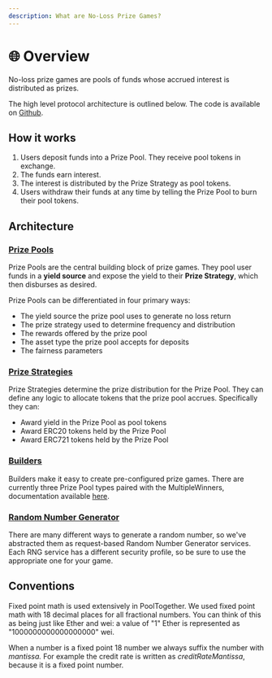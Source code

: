 ```yaml
---
description: What are No-Loss Prize Games?
---
```


# 🌐 Overview

No-loss prize games are pools of funds whose accrued interest is distributed as prizes.

The high level protocol architecture is outlined below. The code is available on [Github](https://github.com/pooltogether/pooltogether-pool-contracts).

## How it works

1. Users deposit funds into a Prize Pool.  They receive pool tokens in exchange.
2. The funds earn interest.
3. The interest is distributed by the Prize Strategy as pool tokens.
4. Users withdraw their funds at any time by telling the Prize Pool to burn their pool tokens.

## Architecture

### [Prize Pools](prize-pool/)

Prize Pools are the central building block of prize games. They pool user funds in a **yield source** and expose the yield to their **Prize Strategy**, which then disburses as desired.

Prize Pools can be differentiated in four primary ways:

* The yield source the prize pool uses to generate no loss return
* The prize strategy used to determine frequency and distribution 
* The rewards offered by the prize pool
* The asset type the prize pool accepts for deposits 
* The fairness parameters 

### [Prize Strategies](prize-strategy/)

Prize Strategies determine the prize distribution for the Prize Pool. They can define any logic to allocate tokens that the prize pool accrues. Specifically they can:

* Award yield in the Prize Pool as pool tokens
* Award ERC20 tokens held by the Prize Pool
* Award ERC721 tokens held by the Prize Pool

### [Builders](https://github.com/pooltogether/documentation/tree/6c30eec9a3787b298b041b5d864e955c716185ba/protocol/builders/README.md)

Builders make it easy to create pre-configured prize games. There are currently three Prize Pool types paired with the MultipleWinners, documentation available [here](https://github.com/pooltogether/documentation/tree/6c30eec9a3787b298b041b5d864e955c716185ba/protocol/builders/README.md).

### [Random Number Generator](random-number-generator/)

There are many different ways to generate a random number, so we've abstracted them as request-based Random Number Generator services. Each RNG service has a different security profile, so be sure to use the appropriate one for your game.

## Conventions

Fixed point math is used extensively in PoolTogether. We used fixed point math with 18 decimal places for all fractional numbers. You can think of this as being just like Ether and wei: a value of "1" Ether is represented as "1000000000000000000" wei.

When a number is a fixed point 18 number we always suffix the number with _mantissa._ For example the credit rate is written as _creditRateMantissa_, because it is a fixed point number.

